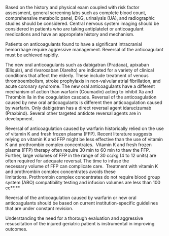 Based on the history and physical exam coupled with risk factor assessment, general screening labs such as complete blood count, comprehensive metabolic panel, EKG, urinalysis (UA), and radiographic studies should be considered. Central nervous system imaging should be considered in patients who are taking antiplatelet or anticoagulant medications and have an appropriate history and mechanism.

Patients on anticoagulants found to have a significant intracranial hemorrhage require aggressive management. Reversal of the anticoagulant must be achieved rapidly.

The new oral anticoagulants such as dabigatran (Pradaxa), apixaban (Eliquis), and rivaroxaban (Xarelto) are indicated for a variety of clinical conditions that affect the elderly. These include treatment of venous thromboembolism, stroke prophylaxis in non-valvular atrial fibrillation, and acute coronary syndrome. The new oral anticoagulants have a different mechanism of action than warfarin (Coumadin) acting to inhibit Xa and Thrombin IIa in the coagulation cascade. Reversal of the anticoagulation caused by new oral anticoagulants is different then anticoagulation caused by warfarin. Only dabigatran has a direct reversal agent idarucizumab (Praxbind). Several other targeted antidote reversal agents are in development.

Reversal of anticoagulation caused by warfarin historically relied on the use of vitamin K and fresh frozen plasma (FFP). Recent literature suggests relying on vitamin K and FFP might be less effective than the use of vitamin K and prothrombin complex concentrates.  Vitamin K and fresh frozen plasma (FFP) therapy often require 30 min to 60 min to thaw the FFP. Further, large volumes of FFP in the range of 30 cc/kg (4 to 12 units) are often required for adequate reversal. The time to infuse the necessary volume of FFP can complicate care.  Treatment with vitamin K and prothrombin complex concentrates avoids these limitations. Prothrombin complex concentrates do not require blood group system (ABO) compatibility testing and infusion volumes are less than 100 cc**.**

Reversal of the anticoagulation caused by warfarin or new oral anticoagulants should be based on current institution-specific guidelines that are under constant revision.

Understanding the need for a thorough evaluation and aggressive resuscitation of the injured geriatric patient is instrumental in improving outcomes.